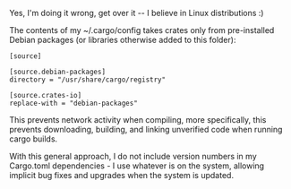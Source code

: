 
Yes, I'm doing it wrong, get over it -- I believe in Linux distributions :)

The contents of my ~/.cargo/config takes crates only from pre-installed
Debian packages (or libraries otherwise added to this folder):

    [source]

    [source.debian-packages]
    directory = "/usr/share/cargo/registry"

    [source.crates-io]
    replace-with = "debian-packages"

This prevents network activity when compiling, more specifically, this
prevents downloading, building, and linking unverified code when running
cargo builds.

With this general approach, I do not include version numbers in my
Cargo.toml dependencies - I use whatever is on the system, allowing
implicit bug fixes and upgrades when the system is updated.
